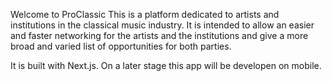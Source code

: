Welcome to ProClassic
This is a platform dedicated to artists and institutions in the classical music industry.
It is intended to allow an easier and faster networking for the artists and the institutions and give a more broad and varied list of opportunities for both parties.

It is built with Next.js.
On a later stage this app will be developen on mobile.
